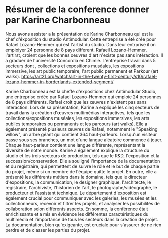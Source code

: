 <h1>Résumer de la conference donner par Karine Charbonneau</h1>


Nous avons assister a la présentation de Karine Charbonneau qui est la chef d'éxposition du studio Antimodular. Cette entreprise a été crée pour Rafael Lozano-Hemmer qui est l'artist du studio. Dans leur entrprise il on emploiyer 24 personne de 8 pays different. Rafaeil Lozano-Hemmer, l'artirst, croient que les bonnes oeuvres d'art n'existe pas sans intéraction. Il a graduer de l'université Concordia en Chimie. L'entreprise travail dans 5 secteurs dont , collections et expositions muséales, les expositions immersive, les art public temporaire, l'art public permanent et Parkour (art walks). https://art21.org/watch/art-in-the-twenty-first-century/s10/rafael-lozano-hemmer-in-borderlands-extended-segment/


Karine Charbonneau est la cheffe d'expositions chez Antimodular Studio, une entreprise créée par Rafael Lozano-Hemmer qui emploie 24 personnes de 8 pays différents. Rafael croit que les œuvres n'existent pas sans interaction. Lors de sa présentation, Karine a expliqué les cinq secteurs de travail dans la création d'œuvres multimédias interactives, tels que les collections/expositions muséales, les expositions immersives, les arts publics temporaires ou permanents et les parcours (art walks). Elle a également présenté plusieurs œuvres de Rafael, notamment le "Speaking willow", un arbre géant qui contient 364 haut-parleurs. Lorsqu'un visiteur passe sous ses branches, un mot d'une langue aléatoire commence à jouer. Chaque haut-parleur contient une langue différente, représentant la diversité de notre monde. Karine a également expliqué la structure du studio et les trois secteurs de production, tels que le R&D, l'exposition et la succession/conservation. Elle a souligné l'importance de la documentation et du registraire, qui permettent de suivre le rôle et le but de chaque partie du projet, même si un membre de l'équipe quitte le projet. En outre, elle a présenté les différents métiers dans le domaine, tels que le directeur d'expositions, la communication, le designer graphique, l'architecte, le registraire, l'archiviste, l'historien de l'art, le photographe/vidéographe, le producteur et l'assistant technique. Le département d'exposition est également crucial pour communiquer avec les galeries, les musées et les collectionneurs, recevoir et filtrer les projets, et analyser les possibilités de collaboration selon différents aspects. En somme, la conférence était enrichissante et a mis en évidence les différentes caractéristiques du multimédia et l'importance de tous les secteurs dans la création de projet. La documentation, bien qu'exigeante, est cruciale pour s'assurer de ne rien perdre et de classer les parties du projet.
